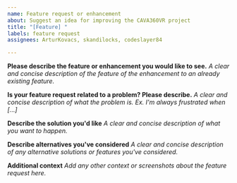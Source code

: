 ```yaml
---
name: Feature request or enhancement
about: Suggest an idea for improving the CAVA360VR project
title: "[Feature] "
labels: feature request
assignees: ArturKovacs, skandilocks, codeslayer84

---
```


**Please describe the feature or enhancement you would like to see.**
_A clear and concise description of the feature of the enhancement to an already existing feature._

**Is your feature request related to a problem? Please describe.**
_A clear and concise description of what the problem is. Ex. I'm always frustrated when [...]_

**Describe the solution you'd like**
_A clear and concise description of what you want to happen._

**Describe alternatives you've considered**
_A clear and concise description of any alternative solutions or features you've considered._

**Additional context**
_Add any other context or screenshots about the feature request here._

